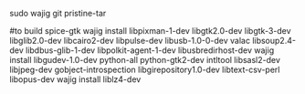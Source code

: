 sudo 
wajig 
git 
pristine-tar

#to build spice-gtk
wajig install libpixman-1-dev libgtk2.0-dev libgtk-3-dev libglib2.0-dev libcairo2-dev libpulse-dev libusb-1.0-0-dev valac libsoup2.4-dev libdbus-glib-1-dev libpolkit-agent-1-dev libusbredirhost-dev
wajig install libgudev-1.0-dev python-all python-gtk2-dev  intltool libsasl2-dev libjpeg-dev gobject-introspection libgirepository1.0-dev libtext-csv-perl libopus-dev
wajig install liblz4-dev
